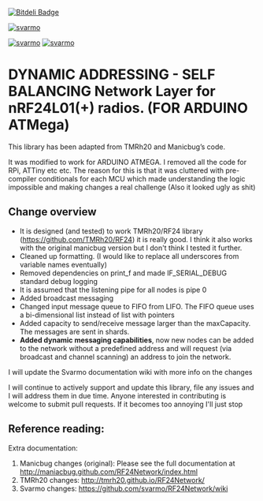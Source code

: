 [![Bitdeli Badge](https://d2weczhvl823v0.cloudfront.net/svarmo/rf24network/trend.png)](https://bitdeli.com/free "Bitdeli Badge")

[![svarmo](https://img.shields.io/badge/status-stable-brightgreen.svg)]()

[![svarmo](https://img.shields.io/badge/platform-arduino-lightgrey.svg)]() [![svarmo](https://img.shields.io/badge/mcu-ATmega328P-lightgrey.svg)]()


# DYNAMIC ADDRESSING - SELF BALANCING Network Layer for nRF24L01(+) radios. (FOR ARDUINO ATMega)

This library has been adapted from TMRh20 and Manicbug’s code.

It was modified to work for ARDUINO ATMEGA. I removed all the code for RPi, ATTiny etc etc. The reason for this is that it was cluttered with pre-compiler conditionals for each MCU which made understanding the logic impossible and making changes a real challenge (Also it looked ugly as shit)

## Change overview
- It is designed (and tested) to work TMRh20/RF24 library (https://github.com/TMRh20/RF24) it is really good. I think it also works with the original manicbug version but I don't think I tested it further.
- Cleaned up formatting. (I would like to replace all underscores from variable names eventually)
- Removed dependencies on print\_f and made IF_SERIAL_DEBUG standard debug logging
- It is assumed that the listening pipe for all nodes is pipe 0
- Added broadcast messaging
- Changed input message queue to FIFO from LIFO. The FIFO queue uses a bi-dimensional list instead of list with pointers
- Added capacity to send/receive message larger than the maxCapacity. The messages are sent in shards.
- **Added dynamic messaging capabilities**, now new nodes can be added to the network without a predefined address and will request (via broadcast and channel scanning) an address to join the network.

I will update the Svarmo documentation wiki with more info on the changes

I will continue to actively support and update this library, file any issues and I will address them
in due time. Anyone interested in contributing is welcome to submit pull requests. If it becomes too
annoying  I'll just stop



## Reference reading:

Extra documentation:

1. Manicbug changes (original): Please see the full documentation at http://maniacbug.github.com/RF24Network/index.html
2. TMRh20 changes: http://tmrh20.github.io/RF24Network/
3. Svarmo changes: https://github.com/svarmo/RF24Network/wiki

